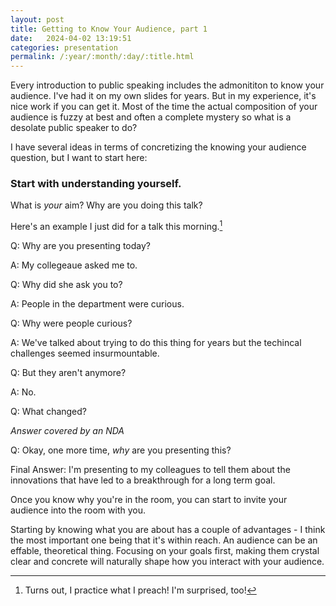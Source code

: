 ```yaml
---
layout: post
title: Getting to Know Your Audience, part 1
date:   2024-04-02 13:19:51
categories: presentation
permalink: /:year/:month/:day/:title.html
---
```


Every introduction to public speaking includes the admonititon to know your audience.  I've had it on my own slides for years.  But in my experience, it's nice work if you can get it. Most of the time the actual composition of your audience is fuzzy at best and often a complete mystery so what is a desolate public speaker to do?  

I have several ideas in terms of concretizing the knowing your audience question, but I want to start here:

<h3>Start with understanding yourself.</h3>

What is _your_ aim?  Why are you doing this talk?

Here's an example I just did for a talk this morning.[^1]

Q: Why are you presenting today?

A: My collegeaue asked me to.

Q: Why did she ask you to?

A: People in the department were curious.

Q: Why were people curious?

A: We've talked about trying to do this thing for years but the techincal challenges seemed insurmountable.

Q: But they aren't anymore?

A: No.

Q: What changed?

_Answer covered by an NDA_

Q: Okay, one more time, _why_ are you presenting this?

Final Answer: I'm presenting to my colleagues to tell them about the innovations that have led to a breakthrough for a long term goal.

Once you know why you're in the room, you can start to invite your audience into the room with you.

Starting by knowing what you are about has a couple of advantages - I think the most important one being that it's within reach.  An audience can be an effable, theoretical thing.  Focusing on your goals first, making them crystal clear and concrete will naturally shape how you interact with your audience.  

[^1]:  Turns out, I practice what I preach!  I'm surprised, too!